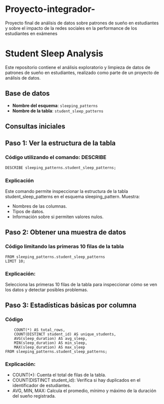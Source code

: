 # Proyecto-integrador-
Proyecto final de análisis de datos sobre patrones de sueño en estudiantes y sobre el impacto de la redes sociales en la performance de los estudiantes en exámenes 

# Student Sleep Analysis

Este repositorio contiene el análisis exploratorio y limpieza de datos de patrones de sueño en estudiantes, realizado como parte de un proyecto de análisis de datos.

## Base de datos
- **Nombre del esquema**: `sleeping_patterns`
- **Nombre de la tabla**: `student_sleep_patterns`

## Consultas iniciales

## Paso 1: Ver la estructura de la tabla
### Código utilizando el comando: DESCRIBE 
```sql
DESCRIBE sleeping_patterns.student_sleep_patterns;
```
### Explicación
Este comando permite inspeccionar la estructura de la tabla student_sleep_patterns en el esquema sleeping_pattern. Muestra:

- Nombres de las columnas.
- Tipos de datos.
- Información sobre si permiten valores nulos.

## Paso 2: Obtener una muestra de datos
### Código limitando las primeras 10 filas de la tabla
```SELECT * 
FROM sleeping_patterns.student_sleep_patterns
LIMIT 10;
```
### Explicación:

Selecciona las primeras 10 filas de la tabla para inspeccionar cómo se ven los datos y detectar posibles problemas.

## Paso 3: Estadísticas básicas por columna
### Código

```SELECT 
    COUNT(*) AS total_rows,
    COUNT(DISTINCT student_id) AS unique_students,
    AVG(sleep_duration) AS avg_sleep,
    MIN(sleep_duration) AS min_sleep,
    MAX(sleep_duration) AS max_sleep
FROM sleeping_patterns.student_sleep_patterns;
```

### Explicación:

- COUNT(*): Cuenta el total de filas de la tabla.
- COUNT(DISTINCT student_id): Verifica si hay duplicados en el identificador de estudiantes.
- AVG, MIN, MAX: Calcula el promedio, mínimo y máximo de la duración del sueño registrada.

